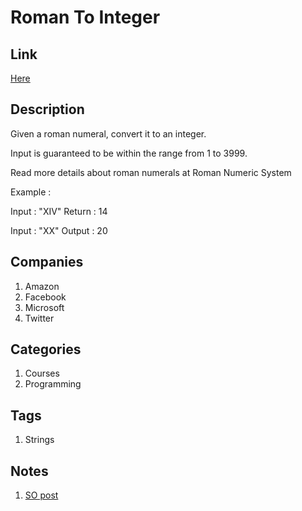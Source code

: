 # Roman To Integer

## Link

[Here](https://www.interviewbit.com/problems/roman-to-integer/)

## Description

Given a roman numeral, convert it to an integer.

Input is guaranteed to be within the range from 1 to 3999.

Read more details about roman numerals at Roman Numeric System

Example :

Input : "XIV"
Return : 14

Input : "XX"
Output : 20

## Companies

1. Amazon
1. Facebook
1. Microsoft
1. Twitter

## Categories

1. Courses
1. Programming

## Tags

1. Strings

## Notes

1. [SO post](https://stackoverflow.com/questions/9073150/converting-roman-numerals-to-decimal)